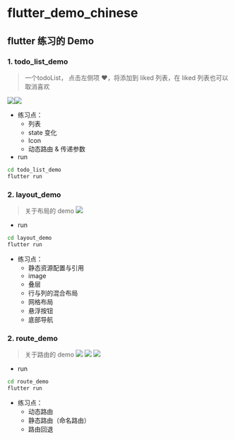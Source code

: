# flutter_demo_chinese
## flutter 练习的 Demo
### 1. todo_list_demo
> 一个todoList， 点击左侧项 ❤️，将添加到 liked 列表，在 liked 列表也可以取消喜欢

![](http://wx4.sinaimg.cn/mw690/006965cFly1g0giglx2x5j307o0frmyc.jpg)![](http://wx1.sinaimg.cn/mw690/006965cFly1g0gigrvdwfj307u0frwfe.jpg)

- 练习点：
  - 列表
  - state 变化
  - Icon
  - 动态路由 & 传递参数
- run
```bash
cd todo_list_demo
flutter run
```
### 2. layout_demo
> 关于布局的 demo
![](http://wx2.sinaimg.cn/mw690/006965cFly1g0gednf0hij307m0frad9.jpg)

- run
```bash
cd layout_demo
flutter run
```
- 练习点：
  - 静态资源配置与引用
  - image
  - 叠层
  - 行与列的混合布局
  - 网格布局
  - 悬浮按钮
  - 底部导航
### 2. route_demo
> 关于路由的 demo
![](http://wx1.sinaimg.cn/mw690/006965cFly1g0k5mkv1e0j30650cmab1.jpg)
![](http://wx4.sinaimg.cn/mw690/006965cFly1g0k5mh111jj30660cm3z0.jpg)
![](http://wx2.sinaimg.cn/mw690/006965cFly1g0k5mcpjehj30640cmdga.jpg)

- run
```bash
cd route_demo
flutter run
```
- 练习点：
  - 动态路由
  - 静态路由（命名路由）
  - 路由回退